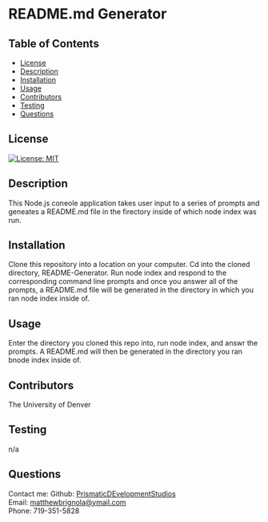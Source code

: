 # README.md Generator

## Table of Contents

- [License](#license)
- [Description](#description)
- [Installation](#installation)
- [Usage](#instructions)
- [Contributors](#contributors)
- [Testing](#testing)
- [Questions](#questions)

## License

[![License: MIT](https://img.shields.io/badge/License-MIT-yellow.svg)](https://opensource.org/licenses/MIT)

## Description

This Node.js coneole application takes user input to a series of prompts and geneates a README.md file in the firectory inside of which node index was run.

## Installation

Clone this repository into a location on your computer. Cd into the cloned directory, README-Generator. Run node index and respond to the corresponding command line prompts and once you answer all of the prompts, a README.md file will be generated in the directory in which you ran node index inside of.

## Usage

Enter the directory you cloned this repo into, run node index, and answr the prompts. A README.md will then be generated in the directory you ran bnode index inside of.

## Contributors

The University of Denver

## Testing

n/a

## Questions

Contact me:
Github: [PrismaticDEvelopmentStudios](https://github.com/PrismaticDEvelopmentStudios) <br>
Email: matthewbrignola@ymail.com <br>
Phone: 719-351-5828 <br>
